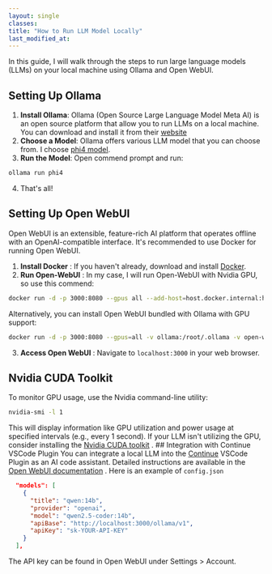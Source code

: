 ```yaml
---
layout: single 
classes: 
title: "How to Run LLM Model Locally" 
last_modified_at:
---
```


In this guide, I will walk through the steps to run large language models (LLMs) on your local machine using Ollama and Open WebUI.

## Setting Up Ollama
1. **Install Ollama**: Ollama (Open Source Large Language Model Meta AI) is an open source platform that allow you to run LLMs on a local machine. You can download and install it from their [website](https://ollama.com/)
2. **Choose a Model**: Ollama offers various LLM model that you can choose from. I choose [phi4 model](https://ollama.com/library/phi4).
3. **Run the Model**: Open commend prompt and run:

``` sh
ollama run phi4
```
4.  That's all!

## Setting Up Open WebUI
Open WebUI is an extensible, feature-rich AI platform that operates offline with an OpenAI-compatible interface. It's recommended to use Docker for running Open WebUI.
1. **Install Docker** : If you haven't already, download and install [Docker](https://www.docker.com/).
2. **Run Open-WebUI** : In my case, I will run Open-WebUI with Nvidia GPU, so use this commend:

``` sh
docker run -d -p 3000:8080 --gpus all --add-host=host.docker.internal:host-gateway -v open-webui:/app/backend/data --name open-webui ghcr.io/open-webui/open-webui:cuda
```
Alternatively, you can install Open WebUI bundled with Ollama with GPU support:

``` sh
docker run -d -p 3000:8080 --gpus=all -v ollama:/root/.ollama -v open-webui:/app/backend/data --name open-webui ghcr.io/open-webui/open-webui:ollama
```
3.  **Access Open WebUI** : Navigate to `localhost:3000` in your web browser.

## Nvidia CUDA Toolkit

To monitor GPU usage, use the Nvidia command-line utility:

``` sh
nvidia-smi -l 1
```

This will display information like GPU utilization and power usage at specified intervals (e.g., every 1 second). If your LLM isn't utilizing the GPU, consider installing the [Nvidia CUDA toolkit](https://developer.nvidia.com/cuda-downloads) .
\## Integration with Continue VSCode Plugin
You can integrate a local LLM into the [Continue](https://www.continue.dev/) VSCode Plugin as an AI code assistant. Detailed instructions are available in the [Open WebUI documentation](https://docs.openwebui.com/tutorials/integrations/continue-dev) .
Here is an example of `config.json`

``` json
  "models": [
    {
      "title": "qwen:14b",
      "provider": "openai",
      "model": "qwen2.5-coder:14b",
      "apiBase": "http://localhost:3000/ollama/v1",
      "apiKey": "sk-YOUR-API-KEY"
    }
  ],
```

The API key can be found in Open WebUI under Settings \> Account.